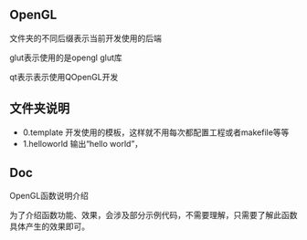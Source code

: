 ## OpenGL

文件夹的不同后缀表示当前开发使用的后端

glut表示使用的是opengl glut库

qt表示表示使用QOpenGL开发

## 文件夹说明

- 0.template 开发使用的模板，这样就不用每次都配置工程或者makefile等等
- 1.helloworld 输出“hello world”，

## Doc

OpenGL函数说明介绍

为了介绍函数功能、效果，会涉及部分示例代码，不需要理解，只需要了解此函数具体产生的效果即可。